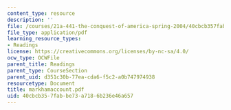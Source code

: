 ```yaml
---
content_type: resource
description: ''
file: /courses/21a-441-the-conquest-of-america-spring-2004/40cbcb357fabbe73a7186b236e46a657_markhamaccount.pdf
file_type: application/pdf
learning_resource_types:
- Readings
license: https://creativecommons.org/licenses/by-nc-sa/4.0/
ocw_type: OCWFile
parent_title: Readings
parent_type: CourseSection
parent_uid: d351c30b-77ea-cda6-f5c2-a0b747974938
resourcetype: Document
title: markhamaccount.pdf
uid: 40cbcb35-7fab-be73-a718-6b236e46a657
---
```

